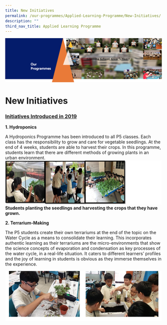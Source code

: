 ```yaml
---
title: New Initiatives
permalink: /our-programmes/Applied-Learning-Programme/New-Initiatives/
description: ""
third_nav_title: Applied Learning Programme
---
```

![](/images/OurProgrammes1.png)

New Initiatives
===============

### <u>Initiatives Introduced in 2019</u>

  

<b>1\. Hydroponics</b>

  

A Hydroponics Programme has been introduced to all P5 classes. Each class has the responsibility to grow and care for vegetable seedlings. At the end of 4 weeks, students are able to harvest their crops. In this programme, students learn that there are different methods of growing plants in an urban environment.
![](/images/NewInitiatives1.png)
<b>Students planting the seedlings and harvesting the crops that they have grown.</b>

  

  

<b>2\. Terrarium-Making</b>

  

The P5 students create their own terrariums at the end of the topic on the Water Cycle as a means to consolidate their learning. This incorporates authentic learning as their terrariums are the micro-environments that show the science concepts of evaporation and condensation as key processes of the water cycle, in a real-life situation. It caters to different learners’ profiles and the joy of learning in students is obvious as they immerse themselves in the experience.

![](/images/NewInitiatives2.png)